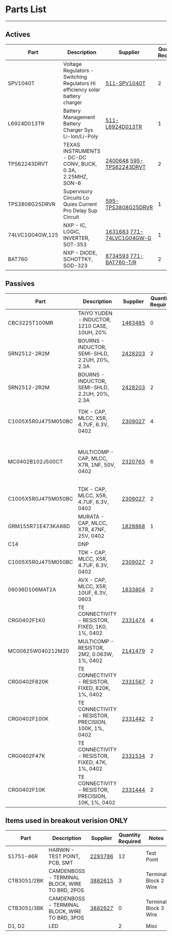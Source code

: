 # Parts List

---

## Actives

| Part | Description | Supplier | Quantity Required | Notes
| ---  | ---         | ---       | ---               | ---
|SPV1040T|Voltage Regulators - Switching Regulators Hi efficiency solar battery charger|[511-SPV1040T](http://uk.mouser.com/Search/Refine.aspx?N=1323043&Keyword=511-SPV1040T)|2|MPPT U1, U2
|L6924D013TR|Battery Management Battery Charger Sys Li-Ion/Li-Poly|[511-L6924D013TR](http://uk.mouser.com/Search/Refine.aspx?N=1323043&Keyword=511-L6924D013TR)|1|Lipo Charge Controller U3
|TPS62243DRVT|TEXAS INSTRUMENTS - DC-DC CONV, BUCK, 0.3A, 2.25MHZ, SON-6|[2400648](http://uk.farnell.com/webapp/wcs/stores/servlet/Search?st=2400648) [595-TPS62243DRVT](http://uk.mouser.com/Search/Refine.aspx?N=1323043&Keyword=595-TPS62243DRVT)|2|Buck Converter DRVT = SON-6 TPS62243 U4, U5
|TPS3808G25DRVR|Supervisory Circuits Lo Quies Current Pro Delay Sup Circuit|[595-TPS3808G25DRVR](http://uk.mouser.com/Search/Refine.aspx?N=1323043&Keyword=595-TPS3808G25DRVR)|1|Vth = 2.33, DRVR = SON-6 U6
|74LVC1G04GW,125|NXP - IC, LOGIC, INVERTER, SOT-353|[1631683](http://uk.farnell.com/webapp/wcs/stores/servlet/Search?st=1631683) [771-74LVC1G04GW-G](http://uk.mouser.com/Search/Refine.aspx?N=1323043&Keyword=771-74LVC1G04GW-G)|1|Inverter U7
|BAT760|NXP - DIODE, SCHOTTKY, SOD-323|[8734593](http://uk.farnell.com/webapp/wcs/stores/servlet/Search?st=8734593) [771-BAT760-T/R](http://uk.mouser.com/Search/Refine.aspx?N=1323043&Keyword=771-BAT760-T/R)|2|D3, D4


## Passives

| Part | Description | Supplier | Quantity Required | Notes
| ---  | ---         | ---       | ---               | ---
|CBC3225T100MR|TAIYO YUDEN - INDUCTOR, 1210 CASE, 10UH, 20%|[1463485](http://uk.farnell.com/webapp/wcs/stores/servlet/Search?st=1463485)|0|10µH Lx for MPPT. 0.133Ω esr
|SRN2512-2R2M|BOURNS - INDUCTOR, SEMI-SHLD, 2.2UH, 20%, 2.3A|[2428203](http://uk.farnell.com/webapp/wcs/stores/servlet/Search?st=2428203)|2|2.2µH Lx for MPPT, try this L1, L2
|SRN2512-2R2M|BOURNS - INDUCTOR, SEMI-SHLD, 2.2UH, 20%, 2.3A|[2428203](http://uk.farnell.com/webapp/wcs/stores/servlet/Search?st=2428203)|2|Inductutor for Buck L3, L4
|C1005X5R0J475M050BC|TDK - CAP, MLCC, X5R, 4.7UF, 6.3V, 0402|[2309027](http://uk.farnell.com/webapp/wcs/stores/servlet/Search?st=2309027)|4|Solar input cap 4.7uF C1, C2, C3, C4
|MC0402B102J500CT|MULTICOMP - CAP, MLCC, X7R, 1NF, 50V, 0402|[2320765](http://uk.farnell.com/webapp/wcs/stores/servlet/Search?st=2320765)|6|Mpp-set, vctrl, vref, vcc-sup 1nF C5, C6, C7, C8, C9, C10
|C1005X5R0J475M050BC|TDK - CAP, MLCC, X5R, 4.7UF, 6.3V, 0402|[2309027](http://uk.farnell.com/webapp/wcs/stores/servlet/Search?st=2309027)|2|Chg in / out 4.7µF C11, C12
|GRM155R71E473KA88D|MURATA - CAP, MLCC, X7R, 47NF, 25V, 0402|[1828868](http://uk.farnell.com/webapp/wcs/stores/servlet/Search?st=1828868)|1|Tprg 47nF C13
| C14 | DNP | | | Ct
|C1005X5R0J475M050BC|TDK - CAP, MLCC, X5R, 4.7UF, 6.3V, 0402|[2309027](http://uk.farnell.com/webapp/wcs/stores/servlet/Search?st=2309027)|2|Buck in 4.7µF C15, C16
|06036D106MAT2A|AVX - CAP, MLCC, X5R, 10UF, 6.3V, 0603|[1833804](http://uk.farnell.com/webapp/wcs/stores/servlet/Search?st=1833804)|2|Buck Out 10µF 0603 C17, C18
|CRG0402F1K0|TE CONNECTIVITY - RESISTOR, FIXED, 1K0, 1%, 0402|[2331474](http://uk.farnell.com/webapp/wcs/stores/servlet/Search?st=2331474)|4|Mpp-set, led R1, R2, R3, R4
|MC00625W040212M20|MULTICOMP - RESISTOR, 2M2, 0.063W, 1%, 0402|[2141479](http://uk.farnell.com/webapp/wcs/stores/servlet/Search?st=2141479)|2|Vctrl-up R5, R6
|CRG0402F820K|TE CONNECTIVITY - RESISTOR, FIXED, 820K, 1%, 0402|[2331567](http://uk.farnell.com/webapp/wcs/stores/servlet/Search?st=2331567)|2|Vctrl-down R7, R8
|CRG0402F100K|TE CONNECTIVITY - RESISTOR, PRECISION, 100K, 1%, 0402|[2331442](http://uk.farnell.com/webapp/wcs/stores/servlet/Search?st=2331442)|2|sd-down, th-up R9, R10
|CRG0402F47K|TE CONNECTIVITY - RESISTOR, FIXED, 47K, 1%, 0402|[2331534](http://uk.farnell.com/webapp/wcs/stores/servlet/Search?st=2331534)|2|th-down, rprg R11, R12
|CRG0402F10K|TE CONNECTIVITY - RESISTOR, PRECISION, 10K, 1%, 0402|[2331444](http://uk.farnell.com/webapp/wcs/stores/servlet/Search?st=2331444)|2|Rend, batt-en-up R13, R14

## Items used in breakout verision ONLY

| Part | Description | Supplier | Quantity Required | Notes
| ---  | ---         | ---       | ---               | ---
|S1751-46R|HARWIN - TEST POINT, PCB, SMT|[2293786](http://uk.farnell.com/webapp/wcs/stores/servlet/Search?st=2293786)|12|Test Point
|CTB3051/2BK|CAMDENBOSS - TERMINAL BLOCK, WIRE TO BRD, 2POS|[3882615](http://uk.farnell.com/webapp/wcs/stores/servlet/Search?st=3882615)|3|Terminal Block 2 Wire
|CTB3051/3BK|CAMDENBOSS - TERMINAL BLOCK, WIRE TO BRD, 3POS|[3882627](http://uk.farnell.com/webapp/wcs/stores/servlet/Search?st=3882627)|0|Terminal Block 3 Wire
| D1, D2 | LED | | 2 | Misc
